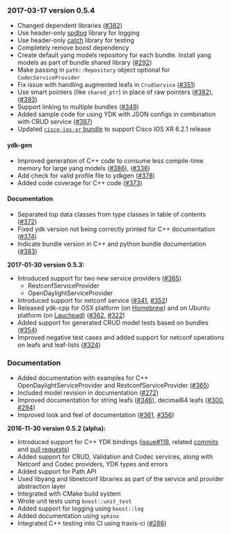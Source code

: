 ### 2017-03-17 version 0.5.4

* Changed dependent libraries ([#382](https://github.com/CiscoDevNet/ydk-gen/pull/382))
* Use header-only [spdlog](https://github.com/gabime/spdlog) library for logging
* Use header-only [catch](https://github.com/philsquared/Catch) library for testing
* Completely remove boost dependency
* Create default yang models repository for each bundle. Install yang models as part of bundle shared library ([#292](https://github.com/CiscoDevNet/ydk-gen/pull/292))
* Make passing in `path::Repository` object optional for `CodecServiceProvider`
* Fix issue with handling augmented leafs in `CrudService` ([#351](https://github.com/CiscoDevNet/ydk-gen/pull/351))
* Use smart pointers (like `shared_ptr`) in place of raw pointers ([#382](https://github.com/CiscoDevNet/ydk-gen/pull/382)), ([#393](https://github.com/CiscoDevNet/ydk-gen/pull/393))
* Support linking to multiple bundles ([#349](https://github.com/CiscoDevNet/ydk-gen/pull/349))
* Added sample code for using YDK with JSON configs in combination with CRUD service ([#387](https://github.com/CiscoDevNet/ydk-gen/pull/387))
* Updated [`cisco-ios-xr` bundle](https://github.com/CiscoDevNet/ydk-gen/blob/master/profiles/bundles/cisco-ios-xr_6_2_1.json) to support Cisco IOS XR 6.2.1 release

#### ydk-gen
* Improved generation of C++ code to consume less compile-time memory for large yang models ([#386](https://github.com/CiscoDevNet/ydk-gen/pull/386)), ([#336](https://github.com/CiscoDevNet/ydk-gen/pull/336))
* Add check for valid profile file to ydkgen ([#378](https://github.com/CiscoDevNet/ydk-gen/pull/378))
* Added code coverage for C++ code ([#373](https://github.com/CiscoDevNet/ydk-gen/pull/373))

#### Documentation
* Separated top data classes from type classes in table of contents ([#372](https://github.com/CiscoDevNet/ydk-gen/pull/372))
* Fixed ydk version not being correctly printed for C++ documentation ([#374](https://github.com/CiscoDevNet/ydk-gen/pull/374))
* Indicate bundle version in C++ and python bundle documentation ([#383](https://github.com/CiscoDevNet/ydk-gen/pull/383))

**2017-01-30 version 0.5.3:**

* Introduced support for two new service providers ([#365](https://github.com/CiscoDevNet/ydk-gen/pull/365))
  * RestconfServiceProvider
  * OpenDaylightServiceProvider
* Introduced support for netconf service ([#341](https://github.com/CiscoDevNet/ydk-gen/pull/341), [#352](https://github.com/CiscoDevNet/ydk-gen/pull/352))
* Released ydk-cpp for OSX platform (on [Homebrew](https://github.com/CiscoDevNet/homebrew-ydk)) and on Ubuntu platform (on [Lauchpad](https://launchpad.net/~ydk)) ([#362](https://github.com/CiscoDevNet/ydk-gen/pull/362), [#322](https://github.com/CiscoDevNet/ydk-gen/pull/322))
* Added support for generated CRUD model tests based on bundles ([#354](https://github.com/CiscoDevNet/ydk-gen/pull/354))
* Improved negative test cases and added support for netconf operations on leafs and leaf-lists ([#324](https://github.com/CiscoDevNet/ydk-gen/pull/324))

### Documentation

* Added documentation with examples for C++ OpenDaylightServiceProvider and RestconfServiceProvider ([#365](https://github.com/CiscoDevNet/ydk-gen/pull/365))
* Included model revision in documentation ([#272](https://github.com/CiscoDevNet/ydk-gen/issues/272))
* Improved documentation for string leafs ([#346](https://github.com/CiscoDevNet/ydk-gen/issues/346)), decimal64 leafs ([#300](https://github.com/CiscoDevNet/ydk-gen/issues/300), [#294](https://github.com/CiscoDevNet/ydk-gen/issues/294))
* Improved look and feel of documentation ([#361](https://github.com/CiscoDevNet/ydk-gen/pull/361), [#356](https://github.com/CiscoDevNet/ydk-gen/pull/356))

**2016-11-30 version 0.5.2 (alpha):**

* Introduced support for C++ YDK bindings ([issue#118](https://github.com/CiscoDevNet/ydk-gen/issues/118), related [commits](https://github.com/manradhaCisco/ydk-gen/commits/ydk_core) and [pull requests](https://github.com/manradhaCisco/ydk-gen/pulls?q=is%3Apr+is%3Aclosed))
* Added support for CRUD, Validation and Codec services, along with Netconf and Codec providers, YDK types and errors
* Added support for Path API
* Used libyang and libnetconf libraries as part of the service and provider abstraction layer  
* Integrated with CMake build system
* Wrote unit tests using `boost::unit_test`
* Added support for logging using `boost::log`
* Added documentation using `sphinx`
* Integrated C++ testing into CI using travis-ci ([#286](https://github.com/CiscoDevNet/ydk-gen/issues/286))
